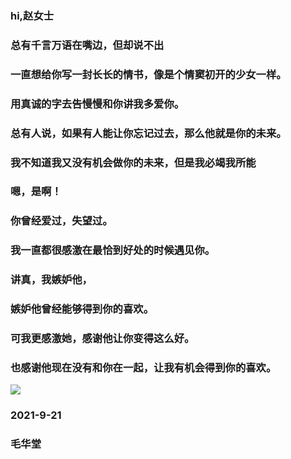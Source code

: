 ### hi,赵女士
### 总有千言万语在嘴边，但却说不出
### 一直想给你写一封长长的情书，像是个情窦初开的少女一样。
### 用真诚的字去告慢慢和你讲我多爱你。
### 总有人说，如果有人能让你忘记过去，那么他就是你的未来。
### 我不知道我又没有机会做你的未来，但是我必竭我所能
### 嗯，是啊！
### 你曾经爱过，失望过。
### 我一直都很感激在最恰到好处的时候遇见你。
### 讲真，我嫉妒他，
### 嫉妒他曾经能够得到你的喜欢。
### 可我更感激她，感谢他让你变得这么好。
### 也感谢他现在没有和你在一起，让我有机会得到你的喜欢。
![](https://i.imgur.com/WEteJOfb.jpg)
### 2021-9-21 
### 毛华堂